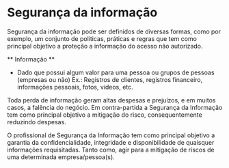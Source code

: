 # Segurança da informação

Segurança da informação pode ser definidos de diversas formas, como por exemplo, um conjunto de políticas, práticas e regras que tem como principal objetivo a proteção a informação do acesso não autorizado.

** Informação **
- Dado que possui algum valor para uma pessoa ou grupos de pessoas (empresas ou não)
Ex.: Registros de clientes, registros financeiro, informações pessoais, fotos, vídeos, etc.

Toda perda de informação geram altas despesas e prejuízos, e em muitos casos, a falência do negócio. 
Em contra-partida a Segurança da Informação tem como principal objetivo a mitigação do risco, consequentemente reduzindo despesas.

O profissional de Segurança da Informação tem como principal objetivo a garantia da confidencialidade, integridade e disponibilidade de quaisquer informações requisitadas.
Tanto como, agir para a mitigação de riscos de uma determinada empresa/pessoa(s).



